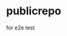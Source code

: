 # publicrepo
for e2e test































































































































































































































































































































































































































































































































































































































































































































































































































































































































































































































































































































































































































































































































































































































































































































































































































































































































































































































































































































































































































































